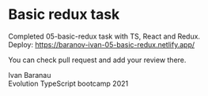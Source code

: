 # Basic redux task  
Completed 05-basic-redux task with TS, React and Redux.  
Deploy: https://baranov-ivan-05-basic-redux.netlify.app/ 

You can check pull request and add your review there.  
  
Ivan Baranau  
Evolution TypeScript bootcamp 2021
